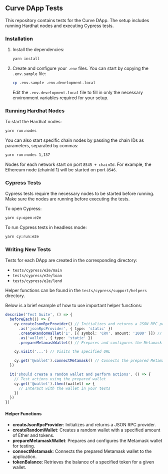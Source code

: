 ## Curve DApp Tests

This repository contains tests for the Curve DApp. The setup includes running Hardhat nodes and executing Cypress tests.

### Installation

1. Install the dependencies:

   ```sh
   yarn install
   ```

2. Create and configure your `.env` files. You can start by copying the `.env.sample` file:

   ```sh
   cp .env.sample .env.development.local
   ```

   Edit the `.env.development.local` file to fill in only the necessary environment variables required for your setup.

### Running Hardhat Nodes

To start the Hardhat nodes:

```sh
yarn run:nodes
```

You can also start specific chain nodes by passing the chain IDs as parameters, separated by commas:

```sh
yarn run:nodes 1,137
```

Nodes for each network start on port `8545 + chainId`. For example, the Ethereum node (chainId 1) will be started on port `8546`.

### Cypress Tests

Cypress tests require the necessary nodes to be started before running. Make sure the nodes are running before executing the tests.

To open Cypress:

```sh
yarn cy:open:e2e
```

To run Cypress tests in headless mode:

```sh
yarn cy:run:e2e
```

### Writing New Tests

Tests for each DApp are created in the corresponding directory:

- `tests/cypress/e2e/main`
- `tests/cypress/e2e/loan`
- `tests/cypress/e2e/lend`

Helper functions can be found in the `tests/cypress/support/helpers` directory.

Below is a brief example of how to use important helper functions:

```typescript
describe('Test Suite', () => {
  beforeEach(() => {
    cy.createJsonRpcProvider() // Initializes and returns a JSON RPC provider
      .as('jsonRpcProvider', { type: 'static' })
      .createRandomWallet('1', [{ symbol: 'CRV', amount: '1000' }]) // Creates a random wallet with 1 Ether and 1000 CRV tokens
      .as('wallet', { type: 'static' })
      .prepareMetamaskWallet() // Prepares and configures the Metamask wallet for testing

    cy.visit('...') // Visits the specified URL

    cy.get('@wallet').connectMetamask() // Connects the prepared Metamask wallet to the application
  })

  it('should create a random wallet and perform actions', () => {
    // Test actions using the prepared wallet
    cy.get('@wallet').then((wallet) => {
      // Interact with the wallet in your tests
    })
  })
})
```

#### Helper Functions

- **createJsonRpcProvider**: Initializes and returns a JSON RPC provider.
- **createRandomWallet**: Creates a random wallet with a specified amount of Ether and tokens.
- **prepareMetamaskWallet**: Prepares and configures the Metamask wallet for testing.
- **connectMetamask**: Connects the prepared Metamask wallet to the application.
- **tokenBalance**: Retrieves the balance of a specified token for a given wallet.
